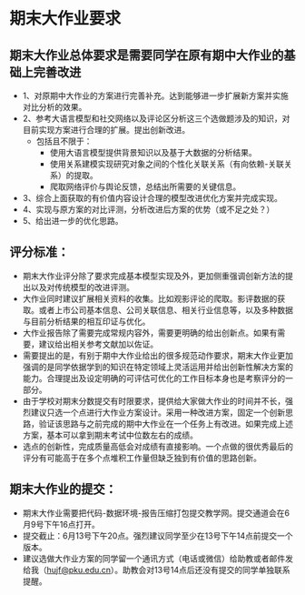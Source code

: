 # 期末大作业要求

## 期末大作业总体要求是需要同学在原有期中大作业的基础上完善改进

- 1、对原期中大作业的方案进行完善补充。达到能够进一步扩展新方案并实施对比分析的效果。
- 2、参考大语言模型和社交网络以及评论区分析这三个选做题涉及的知识，对目前实现方案进行合理的扩展。提出创新改进。
  - 包括且不限于：
    - 使用大语言模型提供背景知识以及基于大数据的分析结果。
    - 使用关系建模实现研究对象之间的个性化关联关系（有向依赖-关联关系）的提取。
    - 爬取网络评价与舆论反馈，总结出所需要的关键信息。
- 3、综合上面获取的有价值内容设计合理的模型改进优化方案并完成实现。
- 4、实现与原方案的对比评测，分析改进后方案的优势（或不足之处？）
- 5、给出进一步的优化思路。

## 评分标准：

- 期末大作业评分除了要求完成基本模型实现及外，更加侧重强调创新方法的提出以及对传统模型的改进评测。
- 大作业同时建议扩展相关资料的收集。比如观影评论的爬取。影评数据的获取。或者上市公司基本信息、公司关联信息、相关行业信息等，以及多种数据与目前分析结果的相互印证与优化。
- 大作业报告除了需要完成常规内容外，需要更明确的给出创新点。如果有需要，建议给出相关参考文献加以佐证。
- 需要提出的是，有别于期中大作业给出的很多规范动作要求，期末大作业更加强调的是同学依据学到的知识在特定领域上灵活运用并给出创新性解决方案的能力。合理提出及设定明确的可评估可优化的工作目标本身也是考察评分的一部分。
- 由于学校对期末分数提交有时限要求，提供给大家做大作业的时间并不长，强烈建议只选一个点进行大作业方案设计。采用一种改进方案，固定一个创新思路，验证该思路与之前完成的期中大作业在一个任务上有改进。如果完成上述方案，基本可以拿到期末考试中位数左右的成绩。
- 选点的创新性，完成质量高低会对成绩有直接影响。一个点做的很优秀最后的评分有可能高于在多个点堆积工作量但缺乏独到有价值的思路创新。

## 期末大作业的提交：

- 期末大作业需要把代码-数据环境-报告压缩打包提交教学网。提交通道会在6月9号下午16点打开。
- 提交截止：6月13号下午20点。强烈建议同学至少在13号下午14点前提交一个版本。
- 建议选做大作业方案的同学留一个通讯方式（电话或微信）给助教或者邮件发给我（hujf@pku.edu.cn）。助教会对13号14点后还没有提交的同学单独联系提醒。